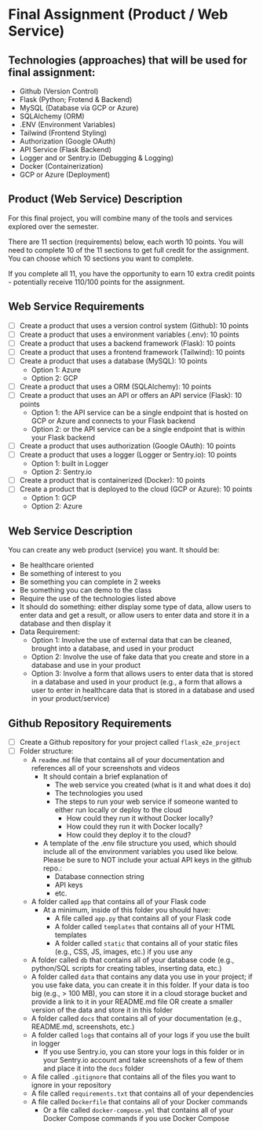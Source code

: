 # Final Assignment (Product / Web Service)

## Technologies (approaches) that will be used for final assignment:  
- Github (Version Control)
- Flask (Python; Frotend & Backend)
- MySQL (Database via GCP or Azure)
- SQLAlchemy (ORM)
- .ENV (Environment Variables)
- Tailwind (Frontend Styling)
- Authorization (Google OAuth)
- API Service (Flask Backend)
- Logger and or Sentry.io (Debugging & Logging)
- Docker (Containerization)
- GCP or Azure (Deployment) 

## Product (Web Service) Description
For this final project, you will combine many of the tools and services explored over the semester. 

There are 11 section (requirements) below, each worth 10 points. You will need to complete 10 of the 11 sections to get full credit for the assignment. You can choose which 10 sections you want to complete. 

If you complete all 11, you have the opportunity to earn 10 extra credit points - potentially receive 110/100 points for the assignment.

## Web Service Requirements
- [ ] Create a product that uses a version control system (Github): 10 points
- [ ] Create a product that uses a environment variables (.env): 10 points
- [ ] Create a product that uses a backend framework (Flask): 10 points
- [ ] Create a product that uses a frontend framework (Tailwind): 10 points
- [ ] Create a product that uses a database (MySQL): 10 points
    - Option 1: Azure 
    - Option 2: GCP
- [ ] Create a product that uses a ORM (SQLAlchemy): 10 points
- [ ] Create a product that uses an API or offers an API service (Flask): 10 points
    - Option 1: the API service can be a single endpoint that is hosted on GCP or Azure and connects to your Flask backend
    - Option 2: or the API service can be a single endpoint that is within your Flask backend
- [ ] Create a product that uses authorization (Google OAuth): 10 points
- [ ] Create a product that uses a logger (Logger or Sentry.io): 10 points
    - Option 1: built in Logger
    - Option 2: Sentry.io
- [ ] Create a product that is containerized (Docker): 10 points
- [ ] Create a product that is deployed to the cloud (GCP or Azure): 10 points
    - Option 1: GCP
    - Option 2: Azure

## Web Service Description
You can create any web product (service) you want. It should be:
- Be healthcare oriented 
- Be something of interest to you
- Be something you can complete in 2 weeks
- Be something you can demo to the class
- Require the use of the technologies listed above
- It should do something: either display some type of data, allow users to enter data and get a result, or allow users to enter data and store it in a database and then display it
- Data Requirement: 
    - Option 1: Involve the use of external data that can be cleaned, brought into a database, and used in your product
    - Option 2: Involve the use of fake data that you create and store in a database and use in your product
    - Option 3: Involve a form that allows users to enter data that is stored in a database and used in your product (e.g., a form that allows a user to enter in healthcare data that is stored in a database and used in your product/service) 

## Github Repository Requirements
- [ ] Create a Github repository for your project called `flask_e2e_project`
- [ ] Folder structure: 
    - A `readme.md` file that contains all of your documentation and references all of your screenshots and videos
        - It should contain a brief explanation of 
            - The web service you created (what is it and what does it do)
            - The technologies you used
            - The steps to run your web service if someone wanted to either run locally or deploy to the cloud
                - How could they run it without Docker locally? 
                - How could they run it with Docker locally?
                - How could they deploy it to the cloud?
        - A template of the .env file structure you used, which should include all of the environment variables you used like below. Please be sure to NOT include your actual API keys in the github repo.:
            - Database connection string
            - API keys
            - etc.
    - A folder called `app` that contains all of your Flask code
        - At a minimum, inside of this folder you should have:
            - A file called `app.py` that contains all of your Flask code
            - A folder called `templates` that contains all of your HTML templates
            - A folder called `static` that contains all of your static files (e.g., CSS, JS, images, etc.) if you use any
    - A folder called `db` that contains all of your database code (e.g., python/SQL scripts for creating tables, inserting data, etc.)
    - A folder called `data` that contains any data you use in your project; if you use fake data, you can create it in this folder. If your data is too big (e.g., > 100 MB), you can store it in a cloud storage bucket and provide a link to it in your README.md file OR create a smaller version of the data and store it in this folder
    - A folder called `docs` that contains all of your documentation (e.g., README.md, screenshots, etc.)
    - A folder called `logs` that contains all of your logs if you use the built in logger
        - If you use Sentry.io, you can store your logs in this folder or in your Sentry.io account and take screenshots of a few of them and place it into the `docs` folder
    - A file called `.gitignore` that contains all of the files you want to ignore in your repository
    - A file called `requirements.txt` that contains all of your dependencies
    - A file called `Dockerfile` that contains all of your Docker commands
        - Or a file called `docker-compose.yml` that contains all of your Docker Compose commands if you use Docker Compose
        




